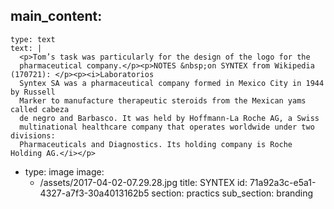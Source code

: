 main_content:
  -
    type: text
    text: |
      <p>Tom’s task was particularly for the design of the logo for the
      pharmaceutical company.</p><p>NOTES &nbsp;on SYNTEX from Wikipedia (170721): </p><p><i>Laboratorios
      Syntex SA was a pharmaceutical company formed in Mexico City in 1944 by Russell
      Marker to manufacture therapeutic steroids from the Mexican yams called cabeza
      de negro and Barbasco. It was held by Hoffmann-La Roche AG, a Swiss
      multinational healthcare company that operates worldwide under two divisions:
      Pharmaceuticals and Diagnostics. Its holding company is Roche Holding AG.</i></p>
  -
    type: image
    image:
      - /assets/2017-04-02-07.29.28.jpg
title: SYNTEX
id: 71a92a3c-e5a1-4327-a7f3-30a4013162b5
section: practics
sub_section: branding
